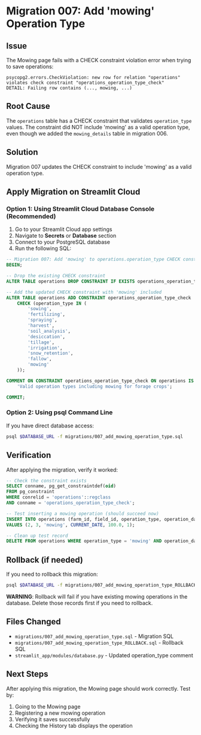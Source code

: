 # Migration 007: Add 'mowing' Operation Type

## Issue
The Mowing page fails with a CHECK constraint violation error when trying to save operations:

```
psycopg2.errors.CheckViolation: new row for relation "operations" violates check constraint "operations_operation_type_check"
DETAIL: Failing row contains (..., mowing, ...)
```

## Root Cause
The `operations` table has a CHECK constraint that validates `operation_type` values. The constraint did NOT include 'mowing' as a valid operation type, even though we added the `mowing_details` table in migration 006.

## Solution
Migration 007 updates the CHECK constraint to include 'mowing' as a valid operation type.

## Apply Migration on Streamlit Cloud

### Option 1: Using Streamlit Cloud Database Console (Recommended)

1. Go to your Streamlit Cloud app settings
2. Navigate to **Secrets** or **Database** section
3. Connect to your PostgreSQL database
4. Run the following SQL:

```sql
-- Migration 007: Add 'mowing' to operations.operation_type CHECK constraint
BEGIN;

-- Drop the existing CHECK constraint
ALTER TABLE operations DROP CONSTRAINT IF EXISTS operations_operation_type_check;

-- Add the updated CHECK constraint with 'mowing' included
ALTER TABLE operations ADD CONSTRAINT operations_operation_type_check
    CHECK (operation_type IN (
        'sowing',
        'fertilizing',
        'spraying',
        'harvest',
        'soil_analysis',
        'desiccation',
        'tillage',
        'irrigation',
        'snow_retention',
        'fallow',
        'mowing'
    ));

COMMENT ON CONSTRAINT operations_operation_type_check ON operations IS
    'Valid operation types including mowing for forage crops';

COMMIT;
```

### Option 2: Using psql Command Line

If you have direct database access:

```bash
psql $DATABASE_URL -f migrations/007_add_mowing_operation_type.sql
```

## Verification

After applying the migration, verify it worked:

```sql
-- Check the constraint exists
SELECT conname, pg_get_constraintdef(oid)
FROM pg_constraint
WHERE conrelid = 'operations'::regclass
AND conname = 'operations_operation_type_check';

-- Test inserting a mowing operation (should succeed now)
INSERT INTO operations (farm_id, field_id, operation_type, operation_date, area_processed_ha, machine_id)
VALUES (2, 3, 'mowing', CURRENT_DATE, 100.0, 1);

-- Clean up test record
DELETE FROM operations WHERE operation_type = 'mowing' AND operation_date = CURRENT_DATE;
```

## Rollback (if needed)

If you need to rollback this migration:

```bash
psql $DATABASE_URL -f migrations/007_add_mowing_operation_type_ROLLBACK.sql
```

**WARNING**: Rollback will fail if you have existing mowing operations in the database. Delete those records first if you need to rollback.

## Files Changed
- `migrations/007_add_mowing_operation_type.sql` - Migration SQL
- `migrations/007_add_mowing_operation_type_ROLLBACK.sql` - Rollback SQL
- `streamlit_app/modules/database.py` - Updated operation_type comment

## Next Steps
After applying this migration, the Mowing page should work correctly. Test by:
1. Going to the Mowing page
2. Registering a new mowing operation
3. Verifying it saves successfully
4. Checking the History tab displays the operation
